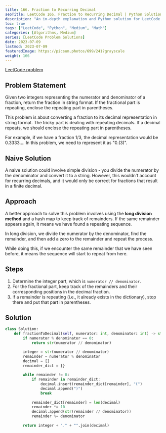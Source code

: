 ```yaml
---
title: 166. Fraction to Recurring Decimal
seoTitle: LeetCode 166. Fraction to Recurring Decimal | Python Solution and Explanation
description: "An in-depth explanation and Python solution for LeetCode problem 166: Fraction to Recurring Decimal"
toc: true
tags: ["LeetCode", "Python", "Medium", "Math"]
categories: [Algorithms, Medium]
series: [LeetCode Problem Solutions]
date: 2023-07-09
lastmod: 2023-07-09
featuredImage: https://picsum.photos/699/241?grayscale
weight: 166
---
```


[LeetCode problem](https://leetcode.com/problems/fraction-to-recurring-decimal/)

## Problem Statement

Given two integers representing the numerator and denominator of a fraction, return the fraction in string format. If the fractional part is repeating, enclose the repeating part in parentheses.

This problem is about converting a fraction to its decimal representation in string format. The tricky part is dealing with repeating decimals. If a decimal repeats, we should enclose the repeating part in parentheses.

For example, if we have a fraction 1/3, the decimal representation would be 0.3333.... In this problem, we need to represent it as "0.(3)".

## Naive Solution

A naive solution could involve simple division - you divide the numerator by the denominator and convert it to a string. However, this wouldn't account for recurring decimals, and it would only be correct for fractions that result in a finite decimal.

## Approach

A better approach to solve this problem involves using the **long division method** and a hash map to keep track of remainders. If the same remainder appears again, it means we have found a repeating sequence.

In long division, we divide the numerator by the denominator, find the remainder, and then add a zero to the remainder and repeat the process.

While doing this, if we encounter the same remainder that we have seen before, it means the sequence will start to repeat from here.

## Steps

1. Determine the integer part, which is `numerator // denominator`.
2. For the fractional part, keep track of the remainders and their corresponding positions in the decimal fraction.
3. If a remainder is repeating (i.e., it already exists in the dictionary), stop there and put that part in parentheses.

## Solution

```python
class Solution:
    def fractionToDecimal(self, numerator: int, denominator: int) -> str:
        if numerator % denominator == 0:
            return str(numerator // denominator)

        integer = str(numerator // denominator)
        remainder = numerator % denominator
        decimal = []
        remainder_dict = {}
        
        while remainder != 0:
            if remainder in remainder_dict:
                decimal.insert(remainder_dict[remainder], "(")
                decimal.append(")")
                break
            
            remainder_dict[remainder] = len(decimal)
            remainder *= 10
            decimal.append(str(remainder // denominator))
            remainder %= denominator
            
        return integer + "." + "".join(decimal)
```
